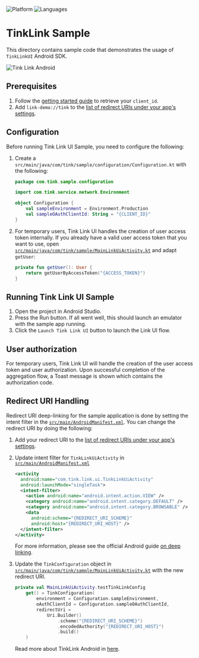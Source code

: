 ![Platform](https://img.shields.io/badge/platform-Android-orange.svg)
![Languages](https://img.shields.io/badge/languages-kotlin-orange.svg)

# TinkLink Sample

This directory contains sample code that demonstrates the usage of `TinkLinkUI` Android SDK.

![Tink Link Android](https://images.ctfassets.net/tmqu5vj33f7w/iSJMvxhKcd64b6oJ2RG8F/d9e7da7635fb94755362a6d95eb7aaa7/Tink_Link_Android.png)

## Prerequisites

1. Follow the [getting started guide](https://docs.tink.com/resources/getting-started/set-up-your-account) to retrieve your `client_id`.
2. Add `link-demo://tink` to the [list of redirect URIs under your app's settings](https://console.tink.com/overview).

## Configuration

Before running Tink Link UI Sample, you need to configure the following:

1. Create a `src/main/java/com/tink/sample/configuration/Configuration.kt` with the following:

   ```kotlin
   package com.tink.sample.configuration

   import com.tink.service.network.Environment

   object Configuration {
       val sampleEnvironment = Environment.Production
       val sampleOAuthClientId: String = "{CLIENT_ID}"
   }
   ```

2. For temporary users, Tink Link UI handles the creation of user access token internally. If you already have a valid user access token that you want to use,
   open [`src/main/java/com/tink/sample/MainLinkUiActivity.kt`](src/main/java/com/tink/sample/MainLinkUiActivity.kt) and adapt `getUser`:

   ```kotlin
   private fun getUser(): User {
       return getUserByAccessToken("{ACCESS_TOKEN}")
   }
   ```

## Running Tink Link UI Sample

1. Open the project in Android Studio.
2. Press the Run button. If all went well, this should launch an emulator with the sample app running.
3. Click the `Launch Tink Link UI` button to launch the Link UI flow.

## User authorization
For temporary users, Tink Link UI will handle the creation of the user access token and user authorization. Upon successful completion
of the aggregation flow, a Toast message is shown which contains the authorization code.

## Redirect URI Handling

Redirect URI deep-linking for the sample application is done by setting the intent filter in the [`src/main/AndroidManifest.xml`](src/main/AndroidManifest.xml).
You can change the redirect URI by doing the following:

1. Add your redirect URI to the [list of redirect URIs under your app's settings](https://console.tink.com/overview).

2. Update intent filter for `TinkLinkUiActivity` in [`src/main/AndroidManifest.xml`](src/main/AndroidManifest.xml)

   ```xml
   <activity
     android:name="com.tink.link.ui.TinkLinkUiActivity"
     android:launchMode="singleTask">
     <intent-filter>
       <action android:name="android.intent.action.VIEW" />
       <category android:name="android.intent.category.DEFAULT" />
       <category android:name="android.intent.category.BROWSABLE" />
       <data
         android:scheme="{REDIRECT_URI_SCHEME}"
         android:host="{REDIRECT_URI_HOST}" />
     </intent-filter>
   </activity>
   ```
   For more information, please see the official Android guide [on deep linking](https://developer.android.com/training/app-links/deep-linking.html).

3. Update the `TinkConfiguration` object in [`src/main/java/com/tink/sample/MainLinkUiActivity.kt`](src/main/java/com/tink/sample/MainLinkUiActivity.kt) with the new redirect URI.

   ```kotlin
   private val MainLinkUiActivity.testTinkLinkConfig
       get() = TinkConfiguration(
           environment = Configuration.sampleEnvironment,
           oAuthClientId = Configuration.sampleOAuthClientId,
           redirectUri =
               Uri.Builder()
                   .scheme("{REDIRECT_URI_SCHEME}")
                   .encodedAuthority("{REDIRECT_URI_HOST}")
                   .build()
       )
   ```
   
   Read more about TinkLink Android in [here](https://docs.tink.com/resources/tink-link-android).
